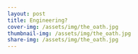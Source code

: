 ```yaml
---
layout: post
title: Engineering?
cover-img: /assets/img/the_oath.jpg
thumbnail-img: /assets/img/the_oath.jpg
share-img: /assets/img/the_oath.jpg
---
```

